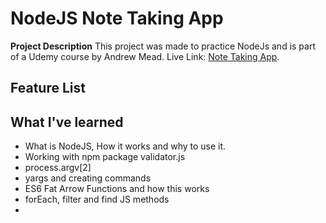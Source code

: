 
# NodeJS Note Taking App
**Project Description**
This project was made to practice NodeJs and is part of a Udemy course by Andrew Mead.
Live Link: [Note Taking App](#).

## Feature List

## What I've learned
  * What is NodeJS, How it works and why to use it.
  * Working with npm package validator.js
  * process.argv[2]
  * yargs and creating commands
  * ES6 Fat Arrow Functions and how this works
  * forEach, filter and find JS methods
  * 
